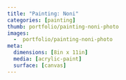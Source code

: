 ```yaml
---
title: "Painting: Noni"
categories: [painting]
thumb: portfolio/painting-noni-photo
images:
  -  portfolio/painting-noni-photo
meta:
  dimensions: [8in x 11in]
  media: [acrylic-paint]
  surface: [canvas]
---
```

